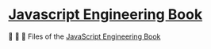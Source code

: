 # [Javascript Engineering Book](https://leanpub.com/javascript-engineering)

:rocket: :microscope: :necktie: Files of the [JavaScript Engineering Book](https://leanpub.com/javascript-engineering)
